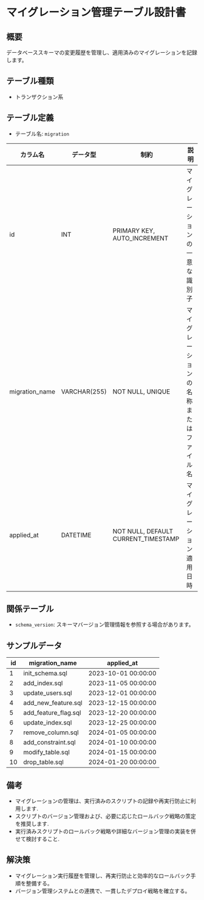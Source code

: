 # マイグレーション管理テーブル設計書

## 概要
データベーススキーマの変更履歴を管理し、適用済みのマイグレーションを記録します。

## テーブル種類
- トランザクション系

## テーブル定義
- テーブル名: `migration`

| カラム名       | データ型      | 制約                                      | 説明                                  |
|----------------|---------------|-------------------------------------------|---------------------------------------|
| id             | INT           | PRIMARY KEY, AUTO_INCREMENT               | マイグレーションの一意な識別子         |
| migration_name | VARCHAR(255)  | NOT NULL, UNIQUE                          | マイグレーションの名称またはファイル名    |
| applied_at     | DATETIME      | NOT NULL, DEFAULT CURRENT_TIMESTAMP       | マイグレーション適用日時               |

## 関係テーブル
- `schema_version`: スキーマバージョン管理情報を参照する場合があります。

## サンプルデータ

| id | migration_name  | applied_at           |
|----|-----------------|----------------------|
| 1  | init_schema.sql | 2023-10-01 00:00:00  |
| 2  | add_index.sql   | 2023-11-05 00:00:00  |
| 3  | update_users.sql| 2023-12-01 00:00:00  |
| 4  | add_new_feature.sql | 2023-12-15 00:00:00  |
| 5  | add_feature_flag.sql| 2023-12-20 00:00:00  |
| 6  | update_index.sql    | 2023-12-25 00:00:00  |
| 7  | remove_column.sql   | 2024-01-05 00:00:00  |
| 8  | add_constraint.sql  | 2024-01-10 00:00:00  |
| 9  | modify_table.sql    | 2024-01-15 00:00:00  |
| 10 | drop_table.sql      | 2024-01-20 00:00:00  |

## 備考
- マイグレーションの管理は、実行済みのスクリプトの記録や再実行防止に利用します.
- スクリプトのバージョン管理および、必要に応じたロールバック戦略の策定を推奨します.
- 実行済みスクリプトのロールバック戦略や詳細なバージョン管理の実装を併せて検討すること.

## 解決策
- マイグレーション実行履歴を管理し、再実行防止と効率的なロールバック手順を整備する。
- バージョン管理システムとの連携で、一貫したデプロイ戦略を確立する。
